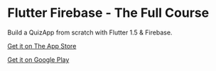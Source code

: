 # Flutter Firebase - The Full Course

Build a QuizApp from scratch with Flutter 1.5 & Firebase. 

[Get it on The App Store](https://itunes.apple.com/us/app/fireship/id1462592372?mt=8)

[Get it on Google Play](https://play.google.com/store/apps/details?id=io.fireship.quizapp)


<!-- # Branches

1. User Authentication
2. Firestore Service & State Management
3. Topics List and Quiz -->


